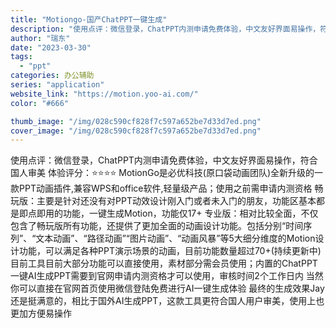 ```yaml
---
title: "Motiongo-国产ChatPPT一键生成"
description: "使用点评：微信登录，ChatPPT内测申请免费体验，中文友好界面易操作，符合国人审美   体验评分：⭐⭐⭐⭐     M"
author: "瑞东"
date: "2023-03-30"
tags:
  - "ppt"
categories: 办公辅助
series: "application"
website_link: "https://motion.yoo-ai.com/"
color: "#666"

thumb_image: "/img/028c590cf828f7c597a652be7d33d7ed.png"
cover_image: "/img/028c590cf828f7c597a652be7d33d7ed.png"
---
```


使用点评：微信登录，ChatPPT内测申请免费体验，中文友好界面易操作，符合国人审美   体验评分：⭐⭐⭐⭐     MotionGo是必优科技(原口袋动画团队)全新升级的一款PPT动画插件,兼容WPS和office软件,轻量级产品；使用之前需申请内测资格     畅玩版：主要是针对还没有对PPT动效设计刚入门或者未入门的朋友，功能区基本都是即点即用的功能，一键生成Motion，功能仅17+ 专业版：相对比较全面，不仅包含了畅玩版所有功能，还提供了更加全面的动画设计功能。包括分别“时间序列”、“文本动画”、“路径动画”“图片动画”、“动画风暴”等5大细分维度的Motion设计功能，可以满足各种PPT演示场景的动画，目前功能数量超过70+(持续更新中)   目前工具目前大部分功能可以直接使用，素材部分需会员使用；内置的ChatPPT一键AI生成PPT需要到官网申请内测资格才可以使用，审核时间2个工作日内 当然你可以直接在官网首页使用微信登陆免费进行AI一键生成体验   最终的生成效果Jay还是挺满意的，相比于国外AI生成PPT，这款工具更符合国人用户审美，使用上也更加方便易操作 